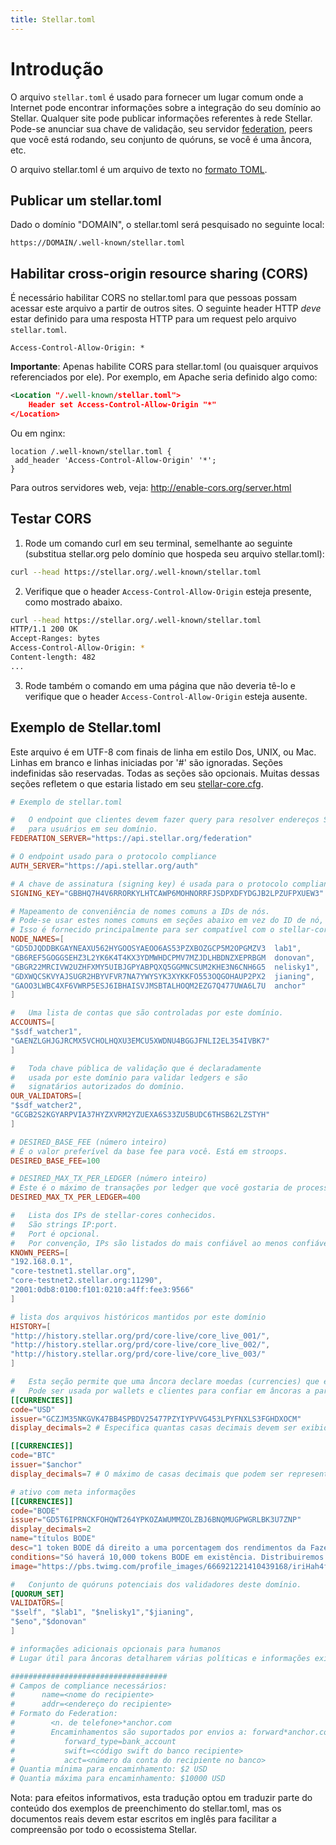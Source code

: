 ```yaml
---
title: Stellar.toml
---
```


# Introdução

O arquivo `stellar.toml` é usado para fornecer um lugar comum onde a Internet pode encontrar informações sobre a integração do seu domínio ao Stellar. Qualquer site pode publicar informações referentes à rede Stellar. Pode-se anunciar sua chave de validação, seu servidor [federation](./federation.md), peers que você está rodando, seu conjunto de quóruns, se você é uma âncora, etc.

O arquivo stellar.toml é um arquivo de texto no [formato TOML](https://github.com/toml-lang/toml).

## Publicar um stellar.toml

Dado o domínio "DOMAIN", o stellar.toml será pesquisado no seguinte local:

`https://DOMAIN/.well-known/stellar.toml`

## Habilitar cross-origin resource sharing (CORS)
É necessário habilitar CORS no stellar.toml para que pessoas possam acessar este arquivo a partir de outros sites. O seguinte header HTTP *deve* estar definido para uma resposta HTTP para um request pelo arquivo `stellar.toml`.

```
Access-Control-Allow-Origin: *
```

**Importante**: Apenas habilite CORS para stellar.toml (ou quaisquer arquivos referenciados por ele). Por exemplo, em Apache seria definido algo como:

```xml
<Location "/.well-known/stellar.toml">
    Header set Access-Control-Allow-Origin "*"
</Location>
```

Ou em nginx:

```
location /.well-known/stellar.toml {
 add_header 'Access-Control-Allow-Origin' '*';
}
```

Para outros servidores web, veja: http://enable-cors.org/server.html

## Testar CORS

1. Rode um comando curl em seu terminal, semelhante ao seguinte (substitua stellar.org pelo domínio que hospeda seu arquivo stellar.toml):

  ```bash
  curl --head https://stellar.org/.well-known/stellar.toml
  ```

2. Verifique que o header `Access-Control-Allow-Origin` esteja presente, como mostrado abaixo.

  ```bash
  curl --head https://stellar.org/.well-known/stellar.toml
  HTTP/1.1 200 OK
  Accept-Ranges: bytes
  Access-Control-Allow-Origin: *
  Content-length: 482
  ...
  ```

3. Rode também o comando em uma página que não deveria tê-lo e verifique que o header `Access-Control-Allow-Origin` esteja ausente.

## Exemplo de Stellar.toml

Este arquivo é em UTF-8 com finais de linha em estilo Dos, UNIX, ou Mac.
Linhas em branco e linhas iniciadas por '#' são ignoradas.
Seções indefinidas são reservadas.
Todas as seções são opcionais.
Muitas dessas seções refletem o que estaria listado em seu [stellar-core.cfg](https://github.com/stellar/stellar-core/blob/master/docs/stellar-core_example.cfg).

```toml
# Exemplo de stellar.toml

#   O endpoint que clientes devem fazer query para resolver endereços Stellar
#   para usuários em seu domínio.
FEDERATION_SERVER="https://api.stellar.org/federation"

# O endpoint usado para o protocolo compliance
AUTH_SERVER="https://api.stellar.org/auth"

# A chave de assinatura (signing key) é usada para o protocolo compliance
SIGNING_KEY="GBBHQ7H4V6RRORKYLHTCAWP6MOHNORRFJSDPXDFYDGJB2LPZUFPXUEW3"

# Mapeamento de conveniência de nomes comuns a IDs de nós.
# Pode-se usar estes nomes comuns em seções abaixo em vez do ID de nó, que é menos amigável.
# Isso é fornecido principalmente para ser compatível com o stellar-core.cfg
NODE_NAMES=[
"GD5DJQDDBKGAYNEAXU562HYGOOSYAEOO6AS53PZXBOZGCP5M2OPGMZV3  lab1",
"GB6REF5GOGGSEHZ3L2YK6K4T4KX3YDMWHDCPMV7MZJDLHBDNZXEPRBGM  donovan",
"GBGR22MRCIVW2UZHFXMY5UIBJGPYABPQXQ5GGMNCSUM2KHE3N6CNH6G5  nelisky1",
"GDXWQCSKVYAJSUGR2HBYVFVR7NA7YWYSYK3XYKKFO553OQGOHAUP2PX2  jianing",
"GAOO3LWBC4XF6VWRP5ESJ6IBHAISVJMSBTALHOQM2EZG7Q477UWA6L7U  anchor"
]

#   Uma lista de contas que são controladas por este domínio.
ACCOUNTS=[
"$sdf_watcher1",
"GAENZLGHJGJRCMX5VCHOLHQXU3EMCU5XWDNU4BGGJFNLI2EL354IVBK7"
]

#   Toda chave pública de validação que é declaradamente
#   usada por este domínio para validar ledgers e são
#   signatários autorizados do domínio.
OUR_VALIDATORS=[
"$sdf_watcher2",
"GCGB2S2KGYARPVIA37HYZXVRM2YZUEXA6S33ZU5BUDC6THSB62LZSTYH"
]

# DESIRED_BASE_FEE (número inteiro)
# É o valor preferível da base fee para você. Está em stroops.
DESIRED_BASE_FEE=100

# DESIRED_MAX_TX_PER_LEDGER (número inteiro)
# Este é o máximo de transações por ledger que você gostaria de processar.
DESIRED_MAX_TX_PER_LEDGER=400

#   Lista dos IPs de stellar-cores conhecidos.
#   São strings IP:port.
#   Port é opcional.
#   Por convenção, IPs são listados do mais confiável ao menos confiável, se isso for uma informação conhecida.
KNOWN_PEERS=[
"192.168.0.1",
"core-testnet1.stellar.org",
"core-testnet2.stellar.org:11290",
"2001:0db8:0100:f101:0210:a4ff:fee3:9566"
]

# lista dos arquivos históricos mantidos por este domínio
HISTORY=[
"http://history.stellar.org/prd/core-live/core_live_001/",
"http://history.stellar.org/prd/core-live/core_live_002/",
"http://history.stellar.org/prd/core-live/core_live_003/"
]

#   Esta seção permite que uma âncora declare moedas (currencies) que emite atualmente.
#   Pode ser usada por wallets e clientes para confiar em âncoras a partir do nome do domínio
[[CURRENCIES]]
code="USD"
issuer="GCZJM35NKGVK47BB4SPBDV25477PZYIYPVVG453LPYFNXLS3FGHDXOCM"
display_decimals=2 # Especifica quantas casas decimais devem ser exibidas por clientes aos usuários finais.

[[CURRENCIES]]
code="BTC"
issuer="$anchor"
display_decimals=7 # O máximo de casas decimais que podem ser representadas é 7

# ativo com meta informações
[[CURRENCIES]]
code="BODE"
issuer="GD5T6IPRNCKFOHQWT264YPKOZAWUMMZOLZBJ6BNQMUGPWGRLBK3U7ZNP"
display_decimals=2
name="títulos BODE"
desc="1 token BODE dá direito a uma porcentagem dos rendimentos da Fazenda de Bodes Elkins."
conditions="Só haverá 10,000 tokens BODE em existência. Distribuiremos a porcentagem dos rendimentos anualmente em 15 de Janeiro."
image="https://pbs.twimg.com/profile_images/666921221410439168/iriHah4f.jpg"

#   Conjunto de quóruns potenciais dos validadores deste domínio.
[QUORUM_SET]
VALIDATORS=[
"$self", "$lab1", "$nelisky1","$jianing",
"$eno","$donovan"
]

# informações adicionais opcionais para humanos
# Lugar útil para âncoras detalharem várias políticas e informações exigidas

###################################
# Campos de compliance necessários:
#      name=<nome do recipiente>
#      addr=<endereço do recipiente>
# Formato do Federation:  
#        <n. de telefone>*anchor.com
#        Encaminhamentos são suportados por envios a: forward*anchor.com
#           forward_type=bank_account
#           swift=<código swift do banco recipiente>
#           acct=<número da conta do recipiente no banco>
# Quantia mínima para encaminhamento: $2 USD
# Quantia máxima para encaminhamento: $10000 USD
  ```
Nota: para efeitos informativos, esta tradução optou em traduzir parte do conteúdo dos exemplos de preenchimento do stellar.toml, mas os documentos reais devem estar escritos em inglês para facilitar a compreensão por todo o ecossistema Stellar.

```
